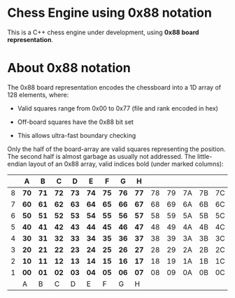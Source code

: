 # Chess Engine using 0x88 notation
This is a C++ chess engine under development, using **0x88 board representation**.

# About 0x88 notation
The 0x88 board representation encodes the chessboard into a 1D array of 128 elements, where:

- Valid squares range from 0x00 to 0x77 (file and rank encoded in hex)

- Off-board squares have the 0x88 bit set

- This allows ultra-fast boundary checking

 Only the half of the board-array are valid squares representing the position. The second half is almost garbage as usually not addressed. The little-endian layout of an 0x88 array, valid indices bold (under marked columns):

|   | A      | B      | C      | D      | E      | F      | G      | H      |    |    |    |    |    |    |    |    |
| - | ------ | ------ | ------ | ------ | ------ | ------ | ------ | ------ | -- | -- | -- | -- | -- | -- | -- | -- |
| 8 | **70** | **71** | **72** | **73** | **74** | **75** | **76** | **77** | 78 | 79 | 7A | 7B | 7C | 7D | 7E | 7F |
| 7 | **60** | **61** | **62** | **63** | **64** | **65** | **66** | **67** | 68 | 69 | 6A | 6B | 6C | 6D | 6E | 6F |
| 6 | **50** | **51** | **52** | **53** | **54** | **55** | **56** | **57** | 58 | 59 | 5A | 5B | 5C | 5D | 5E | 5F |
| 5 | **40** | **41** | **42** | **43** | **44** | **45** | **46** | **47** | 48 | 49 | 4A | 4B | 4C | 4D | 4E | 4F |
| 4 | **30** | **31** | **32** | **33** | **34** | **35** | **36** | **37** | 38 | 39 | 3A | 3B | 3C | 3D | 3E | 3F |
| 3 | **20** | **21** | **22** | **23** | **24** | **25** | **26** | **27** | 28 | 29 | 2A | 2B | 2C | 2D | 2E | 2F |
| 2 | **10** | **11** | **12** | **13** | **14** | **15** | **16** | **17** | 18 | 19 | 1A | 1B | 1C | 1D | 1E | 1F |
| 1 | **00** | **01** | **02** | **03** | **04** | **05** | **06** | **07** | 08 | 09 | 0A | 0B | 0C | 0D | 0E | 0F |
|   | A      | B      | C      | D      | E      | F      | G      | H      |    |    |    |    |    |    |    |    |
				
